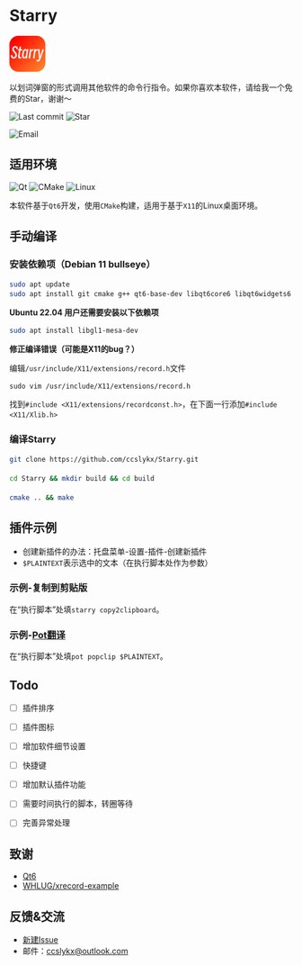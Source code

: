 # Starry 

<img src="./src/resources/starry.png" width=64 height=64>

以划词弹窗的形式调用其他软件的命令行指令。如果你喜欢本软件，请给我一个免费的Star，谢谢～

![Last commit](https://img.shields.io/github/last-commit/ccslykx/starry?logo=git&logoColor=success&color=success&style=for-the-badge)
![Star](https://img.shields.io/github/stars/ccslykx/Starry?logo=github&logoColor=black&color=white&style=for-the-badge)

![Email](https://img.shields.io/badge/Outlook-ccslykx@outlook.com-0078D4?logo=microsoftoutlook&logoColor=0078D4&style=for-the-badge)


## 适用环境

![Qt](https://img.shields.io/badge/-Qt-brightgreen?logo=qt&logoColor=white)
![CMake](https://img.shields.io/badge/-CMake-064F8C?logo=cmake&logoColor=white)
![Linux](https://img.shields.io/badge/-Linux-orange?logo=linux&logoColor=white)

本软件基于`Qt6`开发，使用`CMake`构建，适用于基于`X11`的Linux桌面环境。


## 手动编译

### 安装依赖项（Debian 11 bullseye）

```bash
sudo apt update
sudo apt install git cmake g++ qt6-base-dev libqt6core6 libqt6widgets6 libqt6concurrent6 libqt6gui6 libx11-dev libxtst-dev
```

**Ubuntu 22.04 用户还需要安装以下依赖项**

```bash
sudo apt install libgl1-mesa-dev
```

**修正编译错误（可能是X11的bug？）**

编辑`/usr/include/X11/extensions/record.h`文件

```
sudo vim /usr/include/X11/extensions/record.h
```

找到`#include <X11/extensions/recordconst.h>`，在下面一行添加`#include <X11/Xlib.h>`

### 编译Starry

```bash
git clone https://github.com/ccslykx/Starry.git

cd Starry && mkdir build && cd build

cmake .. && make
```


## 插件示例

- 创建新插件的办法：托盘菜单-设置-插件-创建新插件
- `$PLAINTEXT`表示选中的文本（在执行脚本处作为参数）

### 示例-复制到剪贴版

在“执行脚本”处填`starry copy2clipboard`。

### 示例-[Pot翻译](https://pot.pylogmon.com/)

在“执行脚本”处填`pot popclip $PLAINTEXT`。


## Todo

- [ ] 插件排序
- [ ] 插件图标
- [ ] 增加软件细节设置
- [ ] 快捷键
- [ ] 增加默认插件功能
- [ ] 需要时间执行的脚本，转圈等待
- [ ] 完善异常处理


## 致谢

- [Qt6](https://www.qt.io/product/qt6)
- [WHLUG/xrecord-example](https://github.com/WHLUG/xrecord-example)


## 反馈&交流

- [新建Issue](https://github.com/ccslykx/Starry/issues/new)
- 邮件：ccslykx@outlook.com